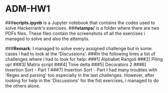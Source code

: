 # ADM-HW1

###**scripts.ipynb** is a Jupyter notebook that contains the codes used to solve Hackerrank's exercises.
###**stamps/** is a folder where there are two PDFs files. These files contain the screenshots of all the exercises i managed to solve and also the attempts.

###**Remark**: I managed to solve every assigned challenge but in some cases i had to look at the 'Discussions'.
###In the following lines a list of challenges where i had to look for help:
###1] Alphabet Rangoli
###2] Piling up!
###3] Matrix script
###4] Time delta
###5] Decorators 2
###6] Insertion Sort - Part 1
###7] Insertion Sort - Part 
I had many troubles with 'Regex and parsing' too especially in the last challenges. However, after looking for help in the 'Discussions' for the fist exercises, i managed to do the others alone.
